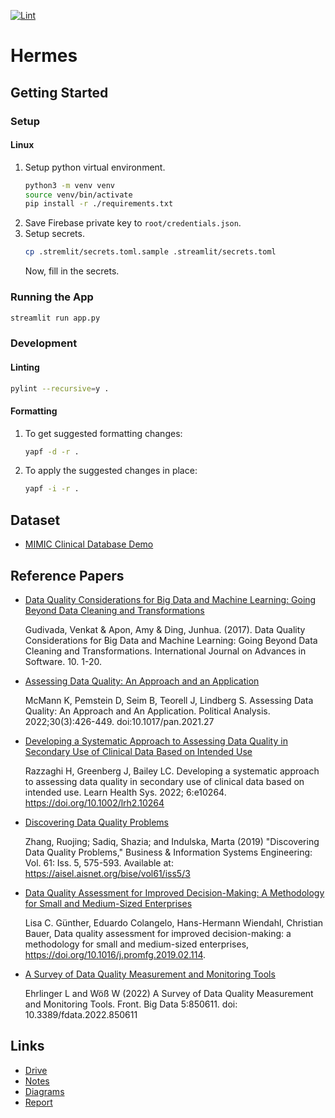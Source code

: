 [![Lint](https://github.com/kid-116/Hermes/actions/workflows/lint.yml/badge.svg?branch=main)](https://github.com/kid-116/Hermes/actions/workflows/lint.yml)

# Hermes

## Getting Started

### Setup

#### Linux
1. Setup python virtual environment.
    ```bash
    python3 -m venv venv
    source venv/bin/activate
    pip install -r ./requirements.txt
    ```
2. Save Firebase private key to `root/credentials.json`.
3. Setup secrets.
    ```bash
    cp .stremlit/secrets.toml.sample .streamlit/secrets.toml
    ```
    Now, fill in the secrets.

### Running the App
```bash
streamlit run app.py
```

### Development

#### Linting
```bash
pylint --recursive=y .
```

#### Formatting
1. To get suggested formatting changes:
    ```bash
    yapf -d -r .
    ```
2. To apply the suggested changes in place:
    ```bash
    yapf -i -r .
    ```

## Dataset
- [MIMIC Clinical Database Demo](https://physionet.org/content/mimic-iv-demo/2.2/)

## Reference Papers
- [Data Quality Considerations for Big Data and Machine Learning: Going Beyond Data Cleaning and Transformations](https://personales.upv.es/thinkmind/dl/journals/soft/soft_v10_n12_2017/soft_v10_n12_2017_1.pdf)

  Gudivada, Venkat & Apon, Amy & Ding, Junhua. (2017). Data Quality Considerations for Big Data and Machine Learning: Going Beyond Data Cleaning and Transformations. International Journal on Advances in Software. 10. 1-20.

- [Assessing Data Quality: An Approach and an Application](https://bseim.web.unc.edu/wp-content/uploads/sites/9932/2021/05/A-Measurement-Assessment-Approach-PA_May2021.pdf)

  McMann K, Pemstein D, Seim B, Teorell J, Lindberg S. Assessing Data Quality: An Approach and An Application. Political Analysis. 2022;30(3):426-449. doi:10.1017/pan.2021.27

- [Developing a Systematic Approach to Assessing Data Quality in Secondary Use of Clinical Data Based on Intended Use](https://onlinelibrary.wiley.com/doi/epdf/10.1002/lrh2.10264)

  Razzaghi H, Greenberg J, Bailey LC. Developing a systematic approach to assessing data quality in secondary use of clinical data based on intended use. Learn Health Sys. 2022; 6:e10264. https://doi.org/10.1002/lrh2.10264

- [Discovering Data Quality Problems](https://aisel.aisnet.org/bise/vol61/iss5/3/#:~:text=Existing%20methodologies%20for%20identifying%20dataquality,structures%20and%20data%20governance%20frameworks.)

  Zhang, Ruojing; Sadiq, Shazia; and Indulska, Marta (2019) "Discovering Data Quality Problems," Business & Information Systems Engineering: Vol. 61: Iss. 5, 575-593. Available at: https://aisel.aisnet.org/bise/vol61/iss5/3

- [Data Quality Assessment for Improved Decision-Making: A Methodology for Small and Medium-Sized Enterprises](https://www.sciencedirect.com/science/article/pii/S2351978919301477)

  Lisa C. Günther, Eduardo Colangelo, Hans-Hermann Wiendahl, Christian Bauer, Data quality assessment for improved decision-making: a methodology for small and medium-sized enterprises, https://doi.org/10.1016/j.promfg.2019.02.114.

- [A Survey of Data Quality Measurement and Monitoring Tools](https://www.frontiersin.org/articles/10.3389/fdata.2022.850611/full)

  Ehrlinger L and Wöß W (2022) A Survey of Data Quality Measurement and Monitoring Tools. Front. Big Data 5:850611. doi: 10.3389/fdata.2022.850611

## Links
- [Drive](https://drive.google.com/drive/folders/1nZDxrEn82BJPJAxpljf-AHgAEe_o2oN1?usp=drive_link)
- [Notes](https://docs.google.com/document/d/1oj72QnhO1ppDBaduS_ihxjQ79RPnggzIXx-01UaVW9U)
- [Diagrams](https://drive.google.com/file/d/1fIjxpNIov2ClquNP6MjMdr43eJKfwyck/view?usp=sharing)
- [Report](https://docs.google.com/document/d/1qsBM0EbIVAkBEcIhTpDmR49D0lkKsCyxxLnF7T8ZDHg/edit?usp=sharing)
